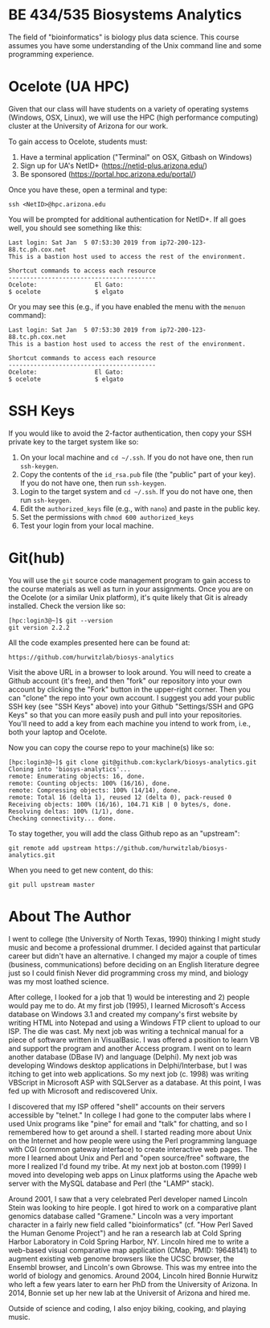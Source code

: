 # BE 434/535 Biosystems Analytics

The field of "bioinformatics" is biology plus data science. This course assumes you have some understanding of the Unix command line and some programming experience. 

# Ocelote (UA HPC)

Given that our class will have students on a variety of operating systems (Windows, OSX, Linux), we will use the HPC (high performance computing) cluster at the University of Arizona for our work. 

To gain access to Ocelote, students must:

1) Have a terminal application ("Terminal" on OSX, Gitbash on Windows)
2) Sign up for UA's NetID+ (https://netid-plus.arizona.edu/)
3) Be sponsored (https://portal.hpc.arizona.edu/portal/)

Once you have these, open a terminal and type:

```
ssh <NetID>@hpc.arizona.edu
```

You will be prompted for additional authentication for NetID+. If all goes well, you should see something like this:

```
Last login: Sat Jan  5 07:53:30 2019 from ip72-200-123-88.tc.ph.cox.net
This is a bastion host used to access the rest of the environment.

Shortcut commands to access each resource
-----------------------------------------
Ocelote:                El Gato:
$ ocelote               $ elgato
```

Or you may see this (e.g., if you have enabled the menu with the `menuon` command):

```
Last login: Sat Jan  5 07:53:30 2019 from ip72-200-123-88.tc.ph.cox.net
This is a bastion host used to access the rest of the environment.

Shortcut commands to access each resource
-----------------------------------------
Ocelote:                El Gato:
$ ocelote               $ elgato
```

# SSH Keys

If you would like to avoid the 2-factor authentication, then copy your SSH private key to the target system like so: 

1) On your local machine and `cd ~/.ssh`. If you do not have one, then run `ssh-keygen`.
2) Copy the contents of the `id_rsa.pub` file (the "public" part of your key). If you do not have one, then run `ssh-keygen`.
3) Login to the target system and `cd ~/.ssh`. If you do not have one, then run `ssh-keygen`.
4) Edit the `authorized_keys` file (e.g., with `nano`) and paste in the public key.
5) Set the permissions with `chmod 600 authorized_keys`
6) Test your login from your local machine.

# Git(hub)

You will use the `git` source code management program to gain access to the course materials as well as turn in your assignments. Once you are on the Ocelote (or a similar Unix platform), it's quite likely that Git is already installed. Check the version like so:

````
[hpc:login3@~]$ git --version
git version 2.2.2
````

All the code examples presented here can be found at:

```
https://github.com/hurwitzlab/biosys-analytics
```

Visit the above URL in a browser to look around. You will need to create a Github account (it's free), and then "fork" our repository into your own account by clicking the "Fork" button in the upper-right corner. Then you can "clone" the repo into your own account. I suggest you add your public SSH key (see "SSH Keys" above) into your Github "Settings/SSH and GPG Keys" so that you can more easily push and pull into your repositories. You'll need to add a key from each machine you intend to work from, i.e., both your laptop and Ocelote.

Now you can copy the course repo to your machine(s) like so:

```
[hpc:login3@~]$ git clone git@github.com:kyclark/biosys-analytics.git
Cloning into 'biosys-analytics'...
remote: Enumerating objects: 16, done.
remote: Counting objects: 100% (16/16), done.
remote: Compressing objects: 100% (14/14), done.
remote: Total 16 (delta 1), reused 12 (delta 0), pack-reused 0
Receiving objects: 100% (16/16), 104.71 KiB | 0 bytes/s, done.
Resolving deltas: 100% (1/1), done.
Checking connectivity... done.
```

To stay together, you will add the class Github repo as an "upstream":

````
git remote add upstream https://github.com/hurwitzlab/biosys-analytics.git
````

When you need to get new content, do this:

````
git pull upstream master
````

# About The Author

I went to college (the University of North Texas, 1990) thinking I might study music and become a professional drummer. I decided against that particular career but didn't have an alternative. I changed my major a couple of times (business, communications) before deciding on an English literature degree just so I could finish  Never did programming cross my mind, and biology was my most loathed science.

After college, I looked for a job that 1) would be interesting and 2) people would pay me to do. At my first job (1995), I learned Microsoft's Access database on Windows 3.1 and created my company's first website by writing HTML into Notepad and using a Windows FTP client to upload to our ISP. The die was cast. My next job was writing a technical manual for a piece of software written in VisualBasic. I was offered a position to learn VB and support the program and another Access program. I went on to learn another database (DBase IV) and language (Delphi). My next job was developing Windows desktop applications in Delphi/Interbase, but I was itching to get into web applications. So my next job (c. 1998) was writing VBScript in Microsoft ASP with SQLServer as a database. At this point, I was fed up with Microsoft and rediscovered Unix.

I discovered that my ISP offered "shell" accounts on their servers accessible by "telnet." In college I had gone to the computer labs where I used Unix programs like "pine" for email and "talk" for chatting, and so I remembered how to get around a shell. I started reading more about Unix on the Internet and how people were using the Perl programming language with CGI (common gateway interface) to create interactive web pages. The more I learned about Unix and Perl and "open source/free" software, the more I realized I'd found my tribe. At my next job at boston.com (1999) I moved into developing web apps on Linux platforms using the Apache web server with the MySQL database and Perl (the "LAMP" stack).

Around 2001, I saw that a very celebrated Perl developer named Lincoln Stein was looking to hire people. I got hired to work on a comparative plant genomics database called "Gramene." Lincoln was a very important character in a fairly new field called "bioinformatics" (cf. "How Perl Saved the Human Genome Project") and he ran a research lab at Cold Spring Harbor Laboratory in Cold Spring Harbor, NY. Lincoln hired me to write a web-based visual comparative map application (CMap, PMID: 19648141) to augment existing web genome browsers like the UCSC browser, the Ensembl browser, and Lincoln's own Gbrowse. This was my entree into the world of biology and genomics. Around 2004, Lincoln hired Bonnie Hurwitz who left a few years later to earn her PhD from the University of Arizona. In 2014, Bonnie set up her new lab at the Universit of Arizona and hired me.

Outside of science and coding, I also enjoy biking, cooking, and playing music.
